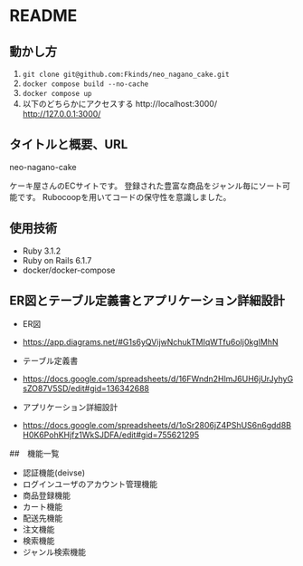 # README

## 動かし方
1. ```git clone git@github.com:Fkinds/neo_nagano_cake.git```
2. ```docker compose build --no-cache```
3. ```docker compose up```
4. 以下のどちらかにアクセスする
    http://localhost:3000/
    http://127.0.0.1:3000/

## タイトルと概要、URL
neo-nagano-cake

ケーキ屋さんのECサイトです。
登録された豊富な商品をジャンル毎にソート可能です。
Rubocoopを用いてコードの保守性を意識しました。

## 使用技術
- Ruby 3.1.2
- Ruby on Rails 6.1.7
- docker/docker-compose

## ER図とテーブル定義書とアプリケーション詳細設計
- ER図
 - https://app.diagrams.net/#G1s6yQVijwNchukTMIqWTfu6oIj0kgIMhN

- テーブル定義書
 - https://docs.google.com/spreadsheets/d/16FWndn2HlmJ6UH6jUrJyhyGsZO87V5SD/edit#gid=136342688

- アプリケーション詳細設計
 - https://docs.google.com/spreadsheets/d/1oSr2806jZ4PShUS6n6gdd8BH0K6PohKHjfz1WkSJDFA/edit#gid=755621295

##　機能一覧
- 認証機能(deivse)
- ログインユーザのアカウント管理機能
- 商品登録機能
- カート機能
- 配送先機能
- 注文機能
- 検索機能
- ジャンル検索機能

